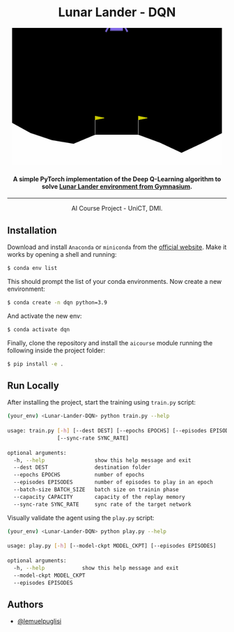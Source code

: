
# 

<h1 align="center">
  <br>
  Lunar Lander - DQN
  <br>
</h1>



<p align="center">
  <img src="docs/assets/ezgif.com-gif-maker.gif" alt="animated" />
</p>

<h4 align="center">A simple PyTorch implementation of the Deep Q-Learning algorithm to solve <a href="https://gymnasium.farama.org/environments/box2d/lunar_lander/">Lunar Lander environment from Gymnasium</a>.</h4>

******

<p align="center">AI Course Project - UniCT, DMI.</p>


## Installation

Download and install `Anaconda` or `miniconda` from the [official website](https://www.anaconda.com/products/distribution). Make it works by opening a shell and running:

```bash
$ conda env list
```

This should prompt the list of your conda environments. Now create a new environment: 

```bash
$ conda create -n dqn python=3.9
```

And activate the new env:

```bash
$ conda activate dqn
```

Finally, clone the repository and install the `aicourse` module running the following inside the project folder:

```bash
$ pip install -e .
```

## Run Locally

After installing the project, start the training using `train.py` script: 

```bash
(your_env) <Lunar-Lander-DQN> python train.py --help

usage: train.py [-h] [--dest DEST] [--epochs EPOCHS] [--episodes EPISODES] [--batch-size BATCH_SIZE] [--capacity CAPACITY]
                [--sync-rate SYNC_RATE]

optional arguments:
  -h, --help                show this help message and exit
  --dest DEST               destination folder
  --epochs EPOCHS           number of epochs
  --episodes EPISODES       number of episodes to play in an epoch
  --batch-size BATCH_SIZE   batch size on trainin phase
  --capacity CAPACITY       capacity of the replay memory
  --sync-rate SYNC_RATE     sync rate of the target network
```

Visually validate the agent using the `play.py` script: 

```bash
(your_env) <Lunar-Lander-DQN> python play.py --help

usage: play.py [-h] [--model-ckpt MODEL_CKPT] [--episodes EPISODES]

optional arguments:
  -h, --help            show this help message and exit
  --model-ckpt MODEL_CKPT
  --episodes EPISODES
```

## Authors

- [@lemuelpuglisi](https://www.github.com/lemuelpuglisi)